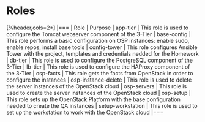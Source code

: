 Roles
=====

[%header,cols=2*]
|===
| Role | Purpose
| app-tier | This role is used to configure the Tomcat webserver component of the 3-Tier
| base-config | This role performs a basic configuration on OSP instances: enable sudo, enable repos, install base tools
| config-tower | This role configures Ansible Tower with the project, templates and credentials nedded for the Homework
| db-tier | This role is used to configure the PostgreSQL component of the 3-Tier
| lb-tier | This role is used to configure the HAProxy component of the 3-Tier
| osp-facts | This role gets the facts from OpenStack in order to configure the instances
| osp-instance-delete | This role is used to delete the server instances of the OpenStack cloud
| osp-servers | This role is used to create the server instances of the OpenStack cloud
| osp-setup | This role sets up the OpenStack Platform with the base configuration needed to create the QA instances
| setup-workstation | This role is used to set up the workstation to work with the OpenStack cloud
|===


